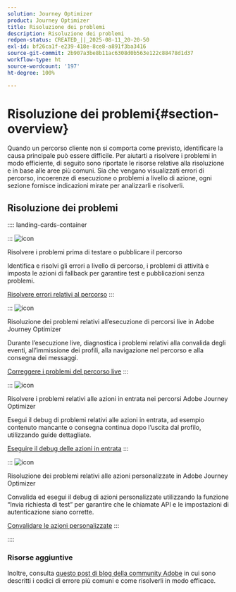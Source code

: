 ```yaml
---
solution: Journey Optimizer
product: Journey Optimizer
title: Risoluzione dei problemi
description: Risoluzione dei problemi
redpen-status: CREATED_||_2025-08-11_20-20-50
exl-id: bf26ca1f-e239-418e-8ce8-a891f3ba3416
source-git-commit: 2b907a3be8b11ac6308d0b563e122c88478d1d37
workflow-type: ht
source-wordcount: '197'
ht-degree: 100%

---
```


# Risoluzione dei problemi{#section-overview}

Quando un percorso cliente non si comporta come previsto, identificare la causa principale può essere difficile. Per aiutarti a risolvere i problemi in modo efficiente, di seguito sono riportate le risorse relative alla risoluzione e in base alle aree più comuni. Sia che vengano visualizzati errori di percorso, incoerenze di esecuzione o problemi a livello di azione, ogni sezione fornisce indicazioni mirate per analizzarli e risolverli.

## Risoluzione dei problemi

:::: landing-cards-container

:::
![icon](https://cdn.experienceleague.adobe.com/icons/list-check.svg)

Risolvere i problemi prima di testare o pubblicare il percorso

Identifica e risolvi gli errori a livello di percorso, i problemi di attività e imposta le azioni di fallback per garantire test e pubblicazioni senza problemi.

[Risolvere errori relativi al percorso](../using/building-journeys/troubleshooting.md)
:::

:::
![icon](https://cdn.experienceleague.adobe.com/icons/code-branch.svg)

Risoluzione dei problemi relativi all’esecuzione di percorsi live in Adobe Journey Optimizer

Durante l’esecuzione live, diagnostica i problemi relativi alla convalida degli eventi, all’immissione dei profili, alla navigazione nel percorso e alla consegna dei messaggi.

[Correggere i problemi del percorso live](../using/building-journeys/troubleshooting-execution.md)
:::

:::
![icon](https://cdn.experienceleague.adobe.com/icons/puzzle-piece.svg)

Risolvere i problemi relativi alle azioni in entrata nei percorsi Adobe Journey Optimizer

Esegui il debug di problemi relativi alle azioni in entrata, ad esempio contenuto mancante o consegna continua dopo l’uscita dal profilo, utilizzando guide dettagliate.

[Eseguire il debug delle azioni in entrata](../using/building-journeys/troubleshooting-inbound.md)
:::

:::
![icon](https://cdn.experienceleague.adobe.com/icons/gear.svg)

Risoluzione dei problemi relativi alle azioni personalizzate in Adobe Journey Optimizer

Convalida ed esegui il debug di azioni personalizzate utilizzando la funzione “Invia richiesta di test” per garantire che le chiamate API e le impostazioni di autenticazione siano corrette.

[Convalidare le azioni personalizzate](../using/action/troubleshoot-custom-action.md)
:::

::::

### Risorse aggiuntive

Inoltre, consulta [questo post di blog della community Adobe](https://experienceleaguecommunities.adobe.com/t5/journey-optimizer-blogs/demystifying-adobe-journey-optimizer-error-codes-root-causes-and/ba-p/760884) in cui sono descritti i codici di errore più comuni e come risolverli in modo efficace.
